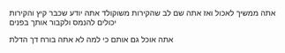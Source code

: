 אתה ממשיך לאכול ואז אתה שם לב שהקירות משוקולד
אתה יודע שכבר קיץ והקירות יכולים להנמס
ולקבור אותך בפנים

אתה אוכל גם אותם כי למה לא
אתה בורח דך הדלת
